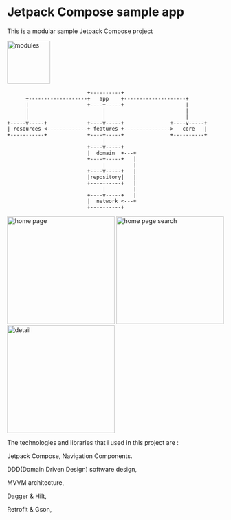 # Jetpack Compose sample app
This is a modular sample Jetpack Compose project

<p align="left">
  <img src="https://github.com/mahdizareeii/JetpackComposeApp/blob/master/app/src/main/res/drawable/modules.JPG?raw=true" width="100" title="modules" alt="modules">
</p>

                              +----------+
          +-------------------+   app    +--------------------+
          |                   +----+-----+                    |
          |                        |                          |
          |                        |                          |
    +-----v-----+             +----v-----+               +----v-----+
    | resources <-------------+ features +--------------->   core   |
    +-----------+             +----+-----+               +----------+
                                   |
                              +----v-----+
                              |  domain  +---+
                              +----+-----+   |
                                   |         |
                              +----v-----+   |
                              |repository|   |
                              +----+-----+   |
                                   |         |
                              +----v-----+   |
                              |  network <---+
                              +----------+


<p align="left">
  <img src="https://github.com/mahdizareeii/JetpackComposeApp/blob/master/app/src/main/res/drawable/home_page.jpg?raw=true" width="250" title="home page" alt="home page">
  <img src="https://github.com/mahdizareeii/JetpackComposeApp/blob/master/app/src/main/res/drawable/home_page_search.jpg?raw=true" width="250" title="home page search" alt="home page search">
  <img src="https://github.com/mahdizareeii/JetpackComposeApp/blob/master/app/src/main/res/drawable/detail.jpg?raw=true" width="250" title="detail" alt="detail">
</p>


The technologies and libraries that i used in this project are : 

Jetpack Compose, Navigation Components.

DDD(Domain Driven Design) software design,

MVVM architecture,

Dagger & Hilt,

Retrofit & Gson,

